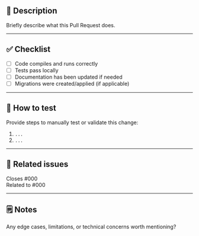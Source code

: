 ## 📌 Description

Briefly describe what this Pull Request does.

---

## ✅ Checklist

- [ ] Code compiles and runs correctly
- [ ] Tests pass locally
- [ ] Documentation has been updated if needed
- [ ] Migrations were created/applied (if applicable)

---

## 🧪 How to test

Provide steps to manually test or validate this change:

1. `...`
2. `...`

---

## 🔗 Related issues

Closes #000  
Related to #000

---

## 🗒️ Notes

Any edge cases, limitations, or technical concerns worth mentioning?
